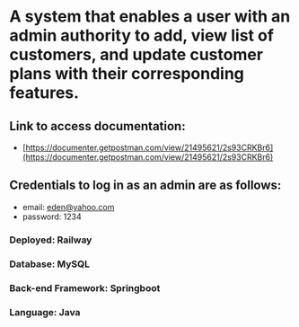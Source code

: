 # A system that enables a user with an admin authority to add, view list of customers, and update customer plans with their corresponding features.

## Link to access documentation:

- [https://documenter.getpostman.com/view/21495621/2s93CRKBr6](https://documenter.getpostman.com/view/21495621/2s93CRKBr6)

## Credentials to log in as an admin are as follows:

- email: [eden@yahoo.com](mailto:eden@yahoo.com)
- password: 1234

### Deployed: Railway
### Database: MySQL
### Back-end Framework: Springboot
### Language: Java
